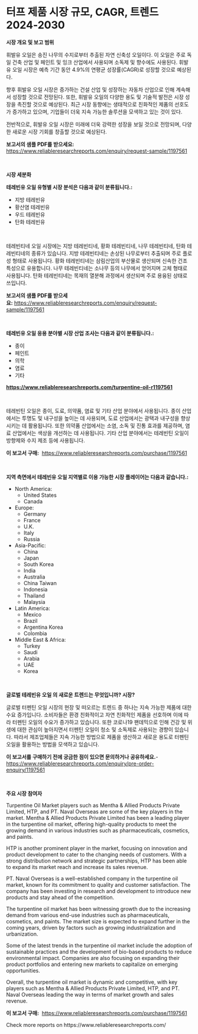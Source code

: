 <p><h1>터프 제품 시장 규모, CAGR, 트렌드 2024-2030</h1></p><p><strong>시장 개요 및 보고 범위</strong></p>
<p><p>휘발유 오일은 송진 나무의 수지로부터 추출된 자연 신축성 오일이다. 이 오일은 주로 독일 건축 산업 및 페인트 및 잉크 산업에서 사용되며 소독제 및 향수에도 사용된다. 휘발유 오일 시장은 예측 기간 동안 4.9%의 연평균 성장률(CAGR)로 성장할 것으로 예상된다.</p><p>향후 휘발유 오일 시장은 증가하는 건설 산업 및 성장하는 자동차 산업으로 인해 계속해서 성장할 것으로 전망된다. 또한, 휘발유 오일의 다양한 용도 및 기술적 발전은 시장 성장을 촉진할 것으로 예상된다. 최근 시장 동향에는 생태적으로 친화적인 제품의 선호도가 증가하고 있으며, 기업들이 더욱 지속 가능한 솔루션을 모색하고 있는 것이 있다.</p><p>전반적으로, 휘발유 오일 시장은 미래에 더욱 강력한 성장을 보일 것으로 전망되며, 다양한 새로운 시장 기회를 창출할 것으로 예상된다.</p></p>
<p><strong>보고서의 샘플 PDF를 받으세요:</strong> <a href="https://www.reliableresearchreports.com/enquiry/request-sample/1197561">https://www.reliableresearchreports.com/enquiry/request-sample/1197561</a></p>
<p>&nbsp;</p>
<p><strong>시장 세분화</strong></p>
<p><strong>테레빈유 오일 유형별 시장 분석은 다음과 같이 분류됩니다.:</strong></p>
<p><ul><li>지방 테레빈유</li><li>황산염 테레빈유</li><li>우드 테레빈유</li><li>탄화 테레빈유</li></ul></p>
<p>&nbsp;</p>
<p><p>테레빈티네 오일 시장에는 지방 테레빈티네, 황화 테레빈티네, 나무 테레빈티네, 탄화 테레빈티네의 종류가 있습니다. 지방 테레빈티네는 손상된 나무로부터 추출되며 주로 플로성 형태로 사용됩니다. 황화 테레빈티네는 삼림산업의 부산물로 생산되며 신속한 건조 특성으로 유용합니다. 나무 테레빈티네는 소나무 등의 나무에서 얻어지며 고체 형태로 사용됩니다. 탄화 테레빈티네는 목재의 열분해 과정에서 생산되며 주로 용융된 상태로 쓰입니다.</p></p>
<p><strong>보고서의 샘플 PDF를 받으세요:</strong>&nbsp;<a href="https://www.reliableresearchreports.com/enquiry/request-sample/1197561">https://www.reliableresearchreports.com/enquiry/request-sample/1197561</a></p>
<p>&nbsp;</p>
<p><strong> 테레빈유 오일 응용 분야별 시장 산업 조사는 다음과 같이 분류됩니다.:</strong></p>
<p><ul><li>종이</li><li>페인트</li><li>의학</li><li>염료</li><li>기타</li></ul></p>
<p><strong><a href="https://www.reliableresearchreports.com/turpentine-oil-r1197561">https://www.reliableresearchreports.com/turpentine-oil-r1197561</a></strong></p>
<p>&nbsp;</p>
<p><p>테레빈틴 오일은 종이, 도료, 의약품, 염료 및 기타 산업 분야에서 사용됩니다. 종이 산업에서는 투명도 및 내구성을 높이는 데 사용되며, 도료 산업에서는 광택과 내구성을 향상시키는 데 활용됩니다. 또한 의약품 산업에서는 소염, 소독 및 진통 효과를 제공하며, 염료 산업에서는 색상을 개선하는 데 사용됩니다. 기타 산업 분야에서는 테레빈틴 오일이 방향제와 수지 제조 등에 사용됩니다.</p></p>
<p><strong>이 보고서 구매:</strong>&nbsp; <a href="https://www.reliableresearchreports.com/purchase/1197561">https://www.reliableresearchreports.com/purchase/1197561</a></p>
<p>&nbsp;</p>
<p><strong>지역 측면에서 테레빈유 오일 지역별로 이용 가능한 시장 플레이어는 다음과 같습니다.:</strong></p>
<p><ul>
    <li>
        North America:
        <ul>
            <li>United States</li>
            <li>Canada</li>
        </ul>
    </li>
    <li>
        Europe:
        <ul>
            <li>Germany</li>
            <li>France</li>
            <li>U.K.</li>
            <li>Italy</li>
            <li>Russia</li>
        </ul>
    </li>
    <li>
        Asia-Pacific:
        <ul>
            <li>China</li>
            <li>Japan</li>
            <li>South Korea</li>
            <li>India</li>
            <li>Australia</li>
            <li>China Taiwan</li>
            <li>Indonesia</li>
            <li>Thailand</li>
            <li>Malaysia</li>
        </ul>
    </li>
    <li>
        Latin America:
        <ul>
            <li>Mexico</li>
            <li>Brazil</li>
            <li>Argentina Korea</li>
            <li>Colombia</li>
        </ul>
    </li>
    <li>
        Middle East & Africa:
        <ul>
            <li>Turkey</li>
            <li>Saudi</li>
            <li>Arabia</li>
            <li>UAE</li>
            <li>Korea</li>
        </ul>
    </li>
    </ul></p>
<p>&nbsp;</p>
<p><strong>글로벌 테레빈유 오일 의 새로운 트렌드는 무엇입니까? 시장?</strong></p>
<p><p>글로벌 터펜틴 오일 시장의 현장 및 떠오르는 트렌드 중 하나는 지속 가능한 제품에 대한 수요 증가입니다. 소비자들은 환경 친화적이고 자연 친화적인 제품을 선호하며 이에 따라 터펜틴 오일의 수요가 증가하고 있습니다. 또한 코로나19 팬데믹으로 인해 건강 및 위생에 대한 관심이 높아지면서 터펜틴 오일이 청소 및 소독제로 사용되는 경향이 있습니다. 따라서 제조업체들은 지속 가능한 방법으로 제품을 생산하고 새로운 용도로 터펜틴 오일을 활용하는 방법을 모색하고 있습니다.</p></p>
<p><strong>이 보고서를 구매하기 전에 궁금한 점이 있으면 문의하거나 공유하세요.</strong>- <a href="https://www.reliableresearchreports.com/enquiry/pre-order-enquiry/1197561">https://www.reliableresearchreports.com/enquiry/pre-order-enquiry/1197561</a></p>
<p>&nbsp;</p>
<p><strong>주요 시장 참여자</strong></p>
<p><p>Turpentine Oil Market players such as Mentha & Allied Products Private Limited, HTP, and PT. Naval Overseas are some of the key players in the market. Mentha & Allied Products Private Limited has been a leading player in the turpentine oil market, offering high-quality products to meet the growing demand in various industries such as pharmaceuticals, cosmetics, and paints.</p><p>HTP is another prominent player in the market, focusing on innovation and product development to cater to the changing needs of customers. With a strong distribution network and strategic partnerships, HTP has been able to expand its market reach and increase its sales revenue.</p><p>PT. Naval Overseas is a well-established company in the turpentine oil market, known for its commitment to quality and customer satisfaction. The company has been investing in research and development to introduce new products and stay ahead of the competition.</p><p>The turpentine oil market has been witnessing growth due to the increasing demand from various end-use industries such as pharmaceuticals, cosmetics, and paints. The market size is expected to expand further in the coming years, driven by factors such as growing industrialization and urbanization.</p><p>Some of the latest trends in the turpentine oil market include the adoption of sustainable practices and the development of bio-based products to reduce environmental impact. Companies are also focusing on expanding their product portfolios and entering new markets to capitalize on emerging opportunities. </p><p>Overall, the turpentine oil market is dynamic and competitive, with key players such as Mentha & Allied Products Private Limited, HTP, and PT. Naval Overseas leading the way in terms of market growth and sales revenue.</p></p>
<p><strong>이 보고서 구매:</strong>&nbsp;&nbsp;<a href="https://www.reliableresearchreports.com/purchase/1197561">https://www.reliableresearchreports.com/purchase/1197561</a></p>
<p>Check more reports on https://www.reliableresearchreports.com/</p>